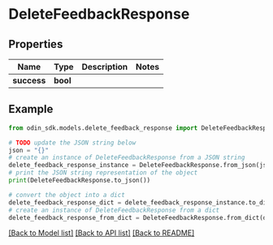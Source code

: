 # DeleteFeedbackResponse


## Properties

Name | Type | Description | Notes
------------ | ------------- | ------------- | -------------
**success** | **bool** |  | 

## Example

```python
from odin_sdk.models.delete_feedback_response import DeleteFeedbackResponse

# TODO update the JSON string below
json = "{}"
# create an instance of DeleteFeedbackResponse from a JSON string
delete_feedback_response_instance = DeleteFeedbackResponse.from_json(json)
# print the JSON string representation of the object
print(DeleteFeedbackResponse.to_json())

# convert the object into a dict
delete_feedback_response_dict = delete_feedback_response_instance.to_dict()
# create an instance of DeleteFeedbackResponse from a dict
delete_feedback_response_from_dict = DeleteFeedbackResponse.from_dict(delete_feedback_response_dict)
```
[[Back to Model list]](../README.md#documentation-for-models) [[Back to API list]](../README.md#documentation-for-api-endpoints) [[Back to README]](../README.md)


